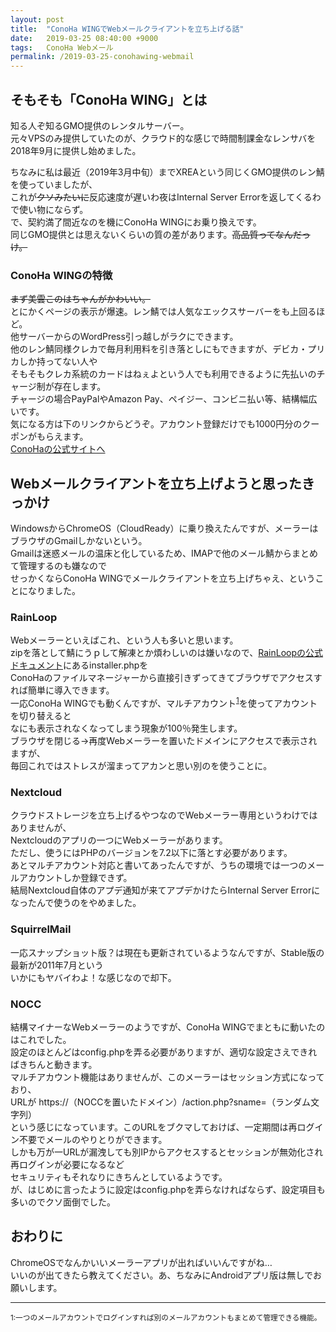 ```yaml
---
layout: post
title:  "ConoHa WINGでWebメールクライアントを立ち上げる話"
date:   2019-03-25 08:40:00 +9000
tags:   ConoHa Webメール
permalink: /2019-03-25-conohawing-webmail
---
```


## そもそも「ConoHa WING」とは
知る人ぞ知るGMO提供のレンタルサーバー。  
元々VPSのみ提供していたのが、クラウド的な感じで時間制課金なレンサバを2018年9月に提供し始めました。

ちなみに私は最近（2019年3月中旬）までXREAという同じくGMO提供のレン鯖を使っていましたが、  
これが~~クソみたいに~~反応速度が遅いわ夜はInternal Server Errorを返してくるわで使い物にならず。  
で、契約満了間近なのを機にConoHa WINGにお乗り換えです。  
同じGMO提供とは思えないくらいの質の差があります。~~高品質ってなんだっけ。~~

### ConoHa WINGの特徴
~~まず美雲このはちゃんがかわいい。~~  
とにかくページの表示が爆速。レン鯖では人気なエックスサーバーをも上回るほど。  
他サーバーからのWordPress引っ越しがラクにできます。  
他のレン鯖同様クレカで毎月利用料を引き落としにもできますが、デビカ・プリカしか持ってない人や  
そもそもクレカ系統のカードはねぇよという人でも利用できるように先払いのチャージ制が存在します。  
チャージの場合PayPalやAmazon Pay、ペイジー、コンビニ払い等、結構幅広いです。  
気になる方は下のリンクからどうぞ。アカウント登録だけでも1000円分のクーポンがもらえます。  
[ConoHaの公式サイトへ]

## Webメールクライアントを立ち上げようと思ったきっかけ
WindowsからChromeOS（CloudReady）に乗り換えたんですが、メーラーはブラウザのGmailしかないという。  
Gmailは迷惑メールの温床と化しているため、IMAPで他のメール鯖からまとめて管理するのも嫌なので  
せっかくならConoHa WINGでメールクライアントを立ち上げちゃえ、ということになりました。

### RainLoop
Webメーラーといえばこれ、という人も多いと思います。  
zipを落として鯖にうｐして解凍とか煩わしいのは嫌いなので、[RainLoopの公式ドキュメント]にあるinstaller.phpを  
ConoHaのファイルマネージャーから直接引きずってきてブラウザでアクセスすれば簡単に導入できます。  
一応ConoHa WINGでも動くんですが、マルチアカウント<sup>[1](#note1)</sup>を使ってアカウントを切り替えると  
なにも表示されなくなってしまう現象が100％発生します。  
ブラウザを閉じる→再度Webメーラーを置いたドメインにアクセスで表示されますが、  
毎回これではストレスが溜まってアカンと思い別のを使うことに。

### Nextcloud
クラウドストレージを立ち上げるやつなのでWebメーラー専用というわけではありませんが、  
Nextcloudのアプリの一つにWebメーラーがあります。  
ただし、使うにはPHPのバージョンを7.2以下に落とす必要があります。  
あとマルチアカウント対応と書いてあったんですが、うちの環境では一つのメールアカウントしか登録できず。  
結局Nextcloud自体のアプデ通知が来てアプデかけたらInternal Server Errorになったんで使うのをやめました。

### SquirrelMail
一応スナップショット版？は現在も更新されているようなんですが、Stable版の最新が2011年7月という  
いかにもヤバイわよ！な感じなので却下。

### NOCC
結構マイナーなWebメーラーのようですが、ConoHa WINGでまともに動いたのはこれでした。  
設定のほとんどはconfig.phpを弄る必要がありますが、適切な設定さえできればきちんと動きます。  
マルチアカウント機能はありませんが、このメーラーはセッション方式になっており、  
URLが https://（NOCCを置いたドメイン）/action.php?sname=（ランダム文字列）  
という感じになっています。このURLをブクマしておけば、一定期間は再ログイン不要でメールのやりとりができます。  
しかも万が一URLが漏洩しても別IPからアクセスするとセッションが無効化され再ログインが必要になるなど  
セキュリティもそれなりにきちんとしているようです。  
が、はじめに言ったように設定はconfig.phpを弄らなければならず、設定項目も多いのでクソ面倒でした。

## おわりに
ChromeOSでなんかいいメーラーアプリが出ればいいんですがね…  
いいのが出てきたら教えてください。あ、ちなみにAndroidアプリ版は無しでお願いします。

- - - - - - - -

<small id="note1">1:一つのメールアカウントでログインすれば別のメールアカウントもまとめて管理できる機能。</small>

<!-- リンク -->

[ConoHaの公式サイトへ]: https://www.conoha.jp/referral/?token=NG3rqic9cwPRVJeo_EVY1hC.nSHd_BZyQPtDTv9WhJKGEPN5_YE-Y4P
[RainLoopの公式ドキュメント]: https://www.rainloop.net/docs/installation/

